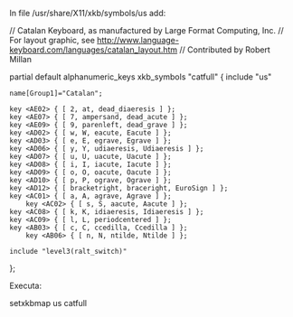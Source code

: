 In file /usr/share/X11/xkb/symbols/us add:

// Catalan Keyboard, as manufactured by Large Format Computing, Inc.
// For layout graphic, see http://www.language-keyboard.com/languages/catalan_layout.htm
// Contributed by Robert Millan

partial default alphanumeric_keys
xkb_symbols "catfull" {
    include "us"

    name[Group1]="Catalan";

    key <AE02> { [ 2, at, dead_diaeresis ] };
    key <AE07> { [ 7, ampersand, dead_acute ] };
    key <AE09> { [ 9, parenleft, dead_grave ] };
    key <AD02> { [ w, W, eacute, Eacute ] };
    key <AD03> { [ e, E, egrave, Egrave ] };
    key <AD06> { [ y, Y, udiaeresis, Udiaeresis ] };
    key <AD07> { [ u, U, uacute, Uacute	] };
    key <AD08> { [ i, I, iacute, Iacute	] };
    key <AD09> { [ o, O, oacute, Oacute	] };
    key <AD10> { [ p, P, ograve, Ograve	] };
    key <AD12> { [ bracketright, braceright, EuroSign ] };
    key <AC01> { [ a, A, agrave, Agrave ] };
		key <AC02> { [ s, S, aacute, Aacute ] };
    key <AC08> { [ k, K, idiaeresis, Idiaeresis ] };
    key <AC09> { [ l, L, periodcentered ] };
    key <AB03> { [ c, C, ccedilla, Ccedilla ] };
		key <AB06> { [ n, N, ntilde, Ntilde ] };

    include "level3(ralt_switch)"
};


Executa:

setxkbmap us catfull
